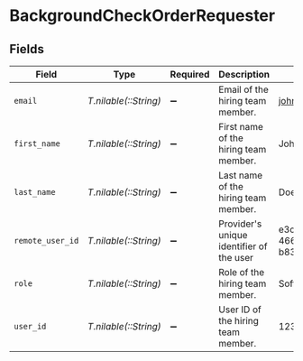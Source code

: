 # BackgroundCheckOrderRequester


## Fields

| Field                                    | Type                                     | Required                                 | Description                              | Example                                  |
| ---------------------------------------- | ---------------------------------------- | ---------------------------------------- | ---------------------------------------- | ---------------------------------------- |
| `email`                                  | *T.nilable(::String)*                    | :heavy_minus_sign:                       | Email of the hiring team member.         | john.doe@gmail.com                       |
| `first_name`                             | *T.nilable(::String)*                    | :heavy_minus_sign:                       | First name of the hiring team member.    | John                                     |
| `last_name`                              | *T.nilable(::String)*                    | :heavy_minus_sign:                       | Last name of the hiring team member.     | Doe                                      |
| `remote_user_id`                         | *T.nilable(::String)*                    | :heavy_minus_sign:                       | Provider's unique identifier of the user | e3cb75bf-aa84-466e-a6c1-b8322b257a48     |
| `role`                                   | *T.nilable(::String)*                    | :heavy_minus_sign:                       | Role of the hiring team member.          | Software Engineer                        |
| `user_id`                                | *T.nilable(::String)*                    | :heavy_minus_sign:                       | User ID of the hiring team member.       | 123456                                   |